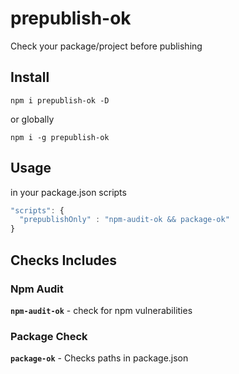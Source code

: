 # prepublish-ok

Check your package/project before publishing

## Install

`npm i prepublish-ok -D`

or globally

`npm i -g prepublish-ok`

## Usage

in your package.json scripts

```js
"scripts": {
  "prepublishOnly" : "npm-audit-ok && package-ok"
}
```

## Checks Includes

### Npm Audit

**`npm-audit-ok`** - check for npm vulnerabilities

### Package Check

**`package-ok`** - Checks paths in package.json

